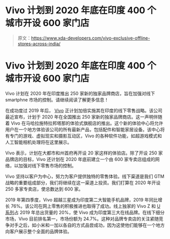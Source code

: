 # Vivo 计划到 2020 年底在印度 400 个城市开设 600 家门店

> 原文：<https://www.xda-developers.com/vivo-exclusive-offline-stores-across-india/>

# Vivo 计划到 2020 年底在印度 400 个城市开设 600 家门店

Vivo 计划在 2020 年在印度推出 250 家新的独家品牌商店，旨在加强对线下 smartphne 市场的控制。请继续阅读了解更多信息！

在成功度过 2019 年后， [Vivo](https://www.xda-developers.com/tag/vivo/) 正计划加倍实施其在印度的线下零售战略。该公司最近宣布，计划于 2020 年在全国推出 250 家新的独家品牌商店。这一声明伴随着 Vivo 在马哈拉施特拉邦塔那的体验式旗舰店的推出。这个新的体验中心将允许用户在一个地方体验该公司的所有最新产品，包括配件和智能家居设备。该中心将有专门的游戏、虚拟现实和摄影互动区，Vivo 的各种软件功能，如超游戏模式和人工智能相机处理将在这里展示。

Vivo 表示，计划在大都市和州首府再开设 20 家这样的体验店。除了开设 250 家品牌店的目标，Vivo 还计划在 2020 年底前建立一个由 600 家专卖店组成的网络，以加强对线下零售市场的控制。

Vivo 坚持以客户为中心，努力为客户提供独特的零售体验。线下渠道是我们 GTM 战略的重要组成部分，我们将继续在这一渠道上投资。我们打算在 2020 年开设 250 多家专卖店，使总数达到 600 家。

2019 年第四季度，Vivo 超越三星成为印度第二大智能手机品牌，2019 年同比增长 76%。该公司在网上零售的积极推进也取得了成功。线上独家的 Vivo Z 和 [U 系列](https://www.xda-developers.com/vivo-u10-snapdragon-665-india-launch/)占 2019 年总出货量的 20%，使 Vivo 成为印度第三大在线品牌。在线下细分市场，Vivo 目前排名第一，市场份额为 24.7%。这种对品牌专卖店的关注紧随竞争对手之后，如小米和一加以各自的方式品尝成功，因为这使他们能够在一个地方向客户展示整个全面的品牌体验。